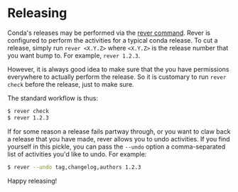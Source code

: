 # Releasing

Conda's releases may be performed via the [rever command](https://regro.github.io/rever-docs/).
Rever is configured to perform the activities for a typical conda release.
To cut a release, simply run `rever <X.Y.Z>` where `<X.Y.Z>` is the
release number that you want bump to. For example, `rever 1.2.3`.

However, it is always good idea to make sure that the you have permissions
everywhere to actually perform the release. So it is customary to run
`rever check` before the release, just to make sure.

The standard workflow is thus:

```bash
$ rever check
$ rever 1.2.3
```

If for some reason a release fails partway through, or you want to claw back a
release that you have made, rever allows you to undo activities. If you find yourself
in this pickle, you can pass the `--undo` option a comma-separated list of
activities you'd like to undo. For example:

```bash
$ rever --undo tag,changelog,authors 1.2.3
```

Happy releasing!

